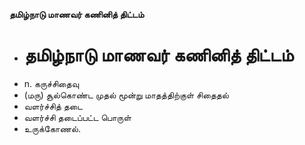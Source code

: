 **தமிழ்நாடு மாணவர் கணினித் திட்டம்**
- # தமிழ்நாடு மாணவர் கணினித் திட்டம்
- n. கருச்சிதைவு
- (மரு) சூல்கொண்ட முதல் மூன்று மாதத்திற்குள் சிதைதல்
- வளர்ச்சித் தடை
- வளர்ச்சி தடைப்பட்ட பொருள்
- உருக்கோணல்.


